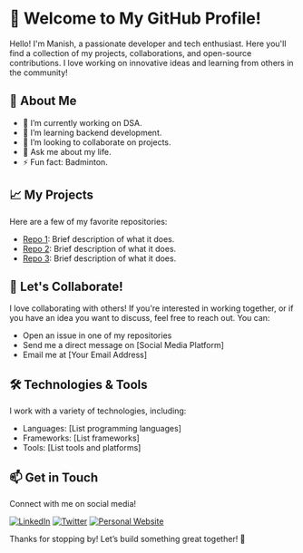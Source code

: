 # 👋 Welcome to My GitHub Profile!

Hello! I'm Manish, a passionate developer and tech enthusiast. Here you'll find a collection of my projects, collaborations, and open-source contributions. I love working on innovative ideas and learning from others in the community!

## 🌟 About Me

- 🔭 I’m currently working on DSA.
- 🌱 I’m learning backend development.
- 👯 I’m looking to collaborate on projects.
- 💬 Ask me about my life.
- ⚡ Fun fact: Badminton.

## 📈 My Projects

Here are a few of my favorite repositories:

- [Repo 1](link-to-repo-1): Brief description of what it does.
- [Repo 2](link-to-repo-2): Brief description of what it does.
- [Repo 3](link-to-repo-3): Brief description of what it does.

## 🤝 Let's Collaborate!

I love collaborating with others! If you're interested in working together, or if you have an idea you want to discuss, feel free to reach out. You can:

- Open an issue in one of my repositories
- Send me a direct message on [Social Media Platform]
- Email me at [Your Email Address]

## 🛠️ Technologies & Tools

I work with a variety of technologies, including:

- Languages: [List programming languages]
- Frameworks: [List frameworks]
- Tools: [List tools and platforms]

## 📫 Get in Touch

Connect with me on social media!

[![LinkedIn](https://img.shields.io/badge/LinkedIn-0A66C2?style=for-the-badge&logo=linkedin&logoColor=white)](link-to-your-linkedin)
[![Twitter](https://img.shields.io/badge/Twitter-1DA1F2?style=for-the-badge&logo=twitter&logoColor=white)](link-to-your-twitter)
[![Personal Website](https://img.shields.io/badge/Website-4B0082?style=for-the-badge&logo=about.me&logoColor=white)](link-to-your-website)

Thanks for stopping by! Let’s build something great together! 🚀
